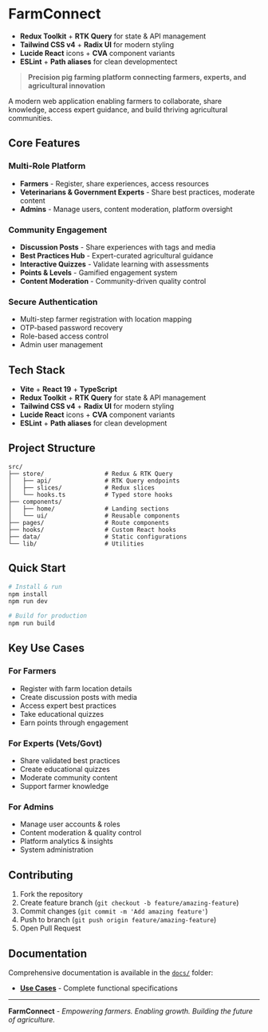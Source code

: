 # FarmConnect

- **Redux Toolkit** + **RTK Query** for state & API management
- **Tailwind CSS v4** + **Radix UI** for modern styling
- **Lucide React** icons + **CVA** component variants
- **ESLint** + **Path aliases** for clean developmentect

> **Precision pig farming platform connecting farmers, experts, and agricultural innovation**

A modern web application enabling farmers to collaborate, share knowledge, access expert guidance, and build thriving agricultural communities.

## Core Features

### **Multi-Role Platform**

- **Farmers** - Register, share experiences, access resources
- **Veterinarians & Government Experts** - Share best practices, moderate content
- **Admins** - Manage users, content moderation, platform oversight

### **Community Engagement**

- **Discussion Posts** - Share experiences with tags and media
- **Best Practices Hub** - Expert-curated agricultural guidance
- **Interactive Quizzes** - Validate learning with assessments
- **Points & Levels** - Gamified engagement system
- **Content Moderation** - Community-driven quality control

### **Secure Authentication**

- Multi-step farmer registration with location mapping
- OTP-based password recovery
- Role-based access control
- Admin user management

## Tech Stack

-  **Vite** +  **React 19** +  **TypeScript**
-  **Redux Toolkit** +  **RTK Query** for state & API management
-  **Tailwind CSS v4** +  **Radix UI** for modern styling
-  **Lucide React** icons +  **CVA** component variants
-  **ESLint** +  **Path aliases** for clean development

## Project Structure

```
src/
├── store/                 # Redux & RTK Query
│   ├── api/               # RTK Query endpoints
│   ├── slices/            # Redux slices
│   └── hooks.ts           # Typed store hooks
├── components/
│   ├── home/              # Landing sections
│   └── ui/                # Reusable components
├── pages/                 # Route components
├── hooks/                 # Custom React hooks
├── data/                  # Static configurations
└── lib/                   # Utilities
```

## Quick Start

```bash
# Install & run
npm install
npm run dev

# Build for production
npm run build
```

## Key Use Cases

### **For Farmers**

- Register with farm location details
- Create discussion posts with media
- Access expert best practices
- Take educational quizzes
- Earn points through engagement

### **For Experts (Vets/Govt)**

- Share validated best practices
- Create educational quizzes
- Moderate community content
- Support farmer knowledge

### **For Admins**

- Manage user accounts & roles
- Content moderation & quality control
- Platform analytics & insights
- System administration


## Contributing

1. Fork the repository
2. Create feature branch (`git checkout -b feature/amazing-feature`)
3. Commit changes (`git commit -m 'Add amazing feature'`)
4. Push to branch (`git push origin feature/amazing-feature`)
5. Open Pull Request

## Documentation

Comprehensive documentation is available in the [`docs/`](./docs/) folder:

- **[Use Cases](./docs/use-cases.md)** - Complete functional specifications

---

**FarmConnect** - _Empowering farmers. Enabling growth. Building the future of agriculture._
